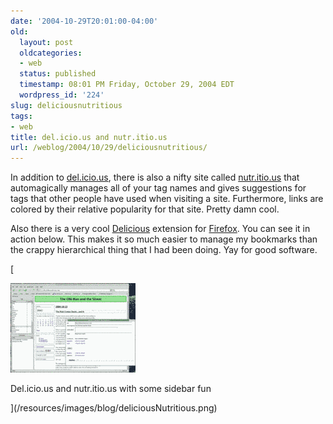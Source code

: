 ```yaml
---
date: '2004-10-29T20:01:00-04:00'
old:
  layout: post
  oldcategories:
  - web
  status: published
  timestamp: 08:01 PM Friday, October 29, 2004 EDT
  wordpress_id: '224'
slug: deliciousnutritious
tags:
- web
title: del.icio.us and nutr.itio.us
url: /weblog/2004/10/29/deliciousnutritious/
---
```


In addition to [del.icio.us](http://del.icio.us/), there is also
a nifty site called [nutr.itio.us](http://nutr.itio.us/) that
automagically manages all of your tag names and gives suggestions for tags that
other people have used when visiting a site.  Furthermore, links are colored
by their relative popularity for that site.  Pretty damn cool.






Also there is a very cool [Delicious](http://delicious.mozdev.org/)
extension for [Firefox](http://getfirefox.com/).  You can see it in
action below.  This makes it so much easier to manage my bookmarks than the
crappy hierarchical thing that I had been doing.  Yay for good software.






[

![del.icio.us and nutr.itio.us screenshot](/resources/images/blog/deliciousNutritiousThumb.png)




Del.icio.us and nutr.itio.us with some sidebar fun

](/resources/images/blog/deliciousNutritious.png)
